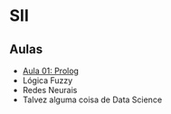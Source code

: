 # SII

## Aulas

 * [Aula 01: Prolog](sii_files/aulas/01-prolog/aula-prolog.md)
 * Lógica Fuzzy
 * Redes Neurais
 * Talvez alguma coisa de Data Science
